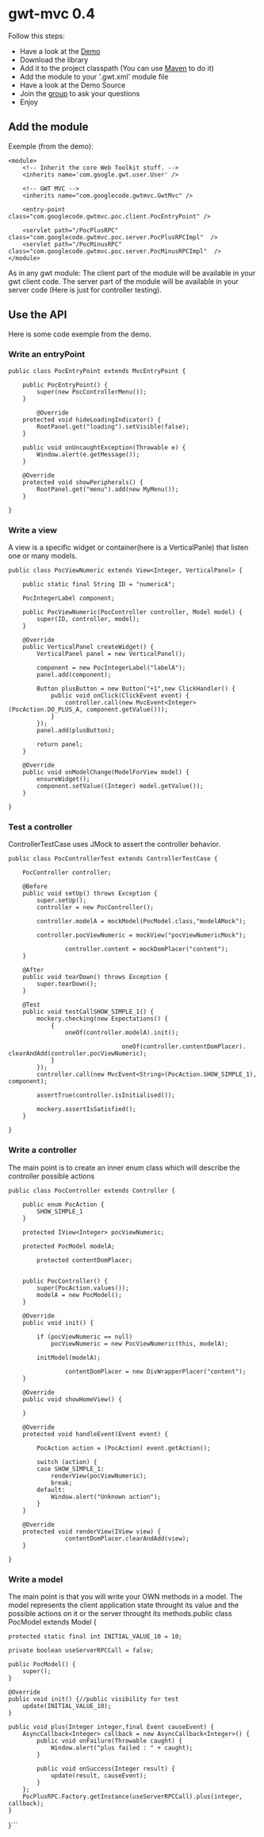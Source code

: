 # gwt-mvc 0.4 #

Follow this steps:
  * Have a look at the [Demo](http://gwt-mvc.googlecode.com/svn/trunk/gwt-mvc-poc/demo/0.2/com.googlecode.gwtmvc.poc.GwtMvcPoc/GwtMvcPoc.html)
  * Download the library
  * Add it to the project classpath (You can use [Maven](http://code.google.com/p/gwt-mvc/wiki/Maven) to do it)
  * Add the module to your '.gwt.xml' module file
  * Have a look at the Demo Source
  * Join the [group](http://groups.google.com/group/gwt-mvc) to ask your questions
  * Enjoy

## Add the module ##

Exemple (from the demo):
```
<module>
	<!-- Inherit the core Web Toolkit stuff. -->
	<inherits name='com.google.gwt.user.User' />

	<!-- GWT MVC -->
	<inherits name="com.googlecode.gwtmvc.GwtMvc" />

	<entry-point class="com.googlecode.gwtmvc.poc.client.PocEntryPoint" />

	<servlet path="/PocPlusRPC" class="com.googlecode.gwtmvc.poc.server.PocPlusRPCImpl"  />
	<servlet path="/PocMinusRPC" class="com.googlecode.gwtmvc.poc.server.PocMinusRPCImpl"  />
</module>
```

As in any gwt module:
The client part of the module will be available in your gwt client code.
The server part of the module will be available in your server code (Here is just for controller testing).

## Use the API ##
Here is some code exemple from the demo.

### Write an entryPoint ###
```
public class PocEntryPoint extends MvcEntryPoint {

	public PocEntryPoint() {
		super(new PocControllerMenu());
	}

        @Override
	protected void hideLoadingIndicator() {
		RootPanel.get("loading").setVisible(false);
	}

	public void onUncaughtException(Throwable e) {
		Window.alert(e.getMessage());
	}
	
	@Override
	protected void showPeripherals() {
		RootPanel.get("menu").add(new MyMenu());
	}
	
}
```

### Write a view ###
A view is a specific widget or container(here is a VerticalPanle) that listen one or many models.
```
public class PocViewNumeric extends View<Integer, VerticalPanel> {

	public static final String ID = "numericA";

	PocIntegerLabel component;

	public PocViewNumeric(PocController controller, Model model) {
		super(ID, controller, model);
	}

	@Override
	public VerticalPanel createWidget() {
		VerticalPanel panel = new VerticalPanel();
		
		component = new PocIntegerLabel("labelA");
		panel.add(component);

		Button plusButton = new Button("+1",new ClickHandler() {
			public void onClick(ClickEvent event) {
				controller.call(new MvcEvent<Integer>(PocAction.DO_PLUS_A, component.getValue()));
			}
		});
		panel.add(plusButton);

		return panel;
	}

	@Override
	public void onModelChange(ModelForView model) {
		ensureWidget();
		component.setValue((Integer) model.getValue());
	}

}
```

### Test a controller ###
ControllerTestCase uses JMock to assert the controller behavior.
```
public class PocControllerTest extends ControllerTestCase {

	PocController controller;

	@Before
	public void setUp() throws Exception {
		super.setUp();
		controller = new PocController();

		controller.modelA = mockModel(PocModel.class,"modelAMock");

		controller.pocViewNumeric = mockView("pocViewNumericMock");

                controller.content = mockDomPlacer("content");
	}

	@After
	public void tearDown() throws Exception {
		super.tearDown();
	}

	@Test
	public void testCallSHOW_SIMPLE_1() {
		mockery.checking(new Expectations() {
			{
				oneOf(controller.modelA).init();

                                oneOf(controller.contentDomPlacer). clearAndAdd(controller.pocViewNumeric);
			}
		});
		controller.call(new MvcEvent<String>(PocAction.SHOW_SIMPLE_1), component);

		assertTrue(controller.isInitialised());

		mockery.assertIsSatisfied();
	}

}

```

### Write a controller ###
The main point is to create an inner enum class which will describe the controller possible actions
```
public class PocController extends Controller {

	public enum PocAction {
		SHOW_SIMPLE_1
	}

	protected IView<Integer> pocViewNumeric;
	
	protected PocModel modelA;

        protected contentDomPlacer;


	public PocController() {
		super(PocAction.values());
		modelA = new PocModel();
	}

	@Override
	public void init() {
		
		if (pocViewNumeric == null)
			pocViewNumeric = new PocViewNumeric(this, modelA);
		
		initModel(modelA);

                contentDomPlacer = new DivWrapperPlacer("content");
	}

	@Override
	public void showHomeView() {
		
	}

	@Override
	protected void handleEvent(Event event) {

		PocAction action = (PocAction) event.getAction();

		switch (action) {
		case SHOW_SIMPLE_1:
			renderView(pocViewNumeric);
			break;
		default:
			Window.alert("Unknown action");
		}
	}

	@Override
	protected void renderView(IView view) {
                contentDomPlacer.clearAndAdd(view);
	}

}
```


### Write a model ###
The main point is that you will write your OWN methods in a model.
The model represents the client application state throught its value and the possible actions on it or the server throught its methods.public class PocModel extends Model<Integer> {

	protected static final int INITIAL_VALUE_10 = 10;

	private boolean useServerRPCCall = false;
	
	public PocModel() {
		super();
	}

	@Override
	public void init() {//public visibility for test
		update(INITIAL_VALUE_10);
	}
	
	public void plus(Integer integer,final Event causeEvent) {
		AsyncCallback<Integer> callback = new AsyncCallback<Integer>() {
			public void onFailure(Throwable caught) {
				Window.alert("plus failed : " + caught);
			}

			public void onSuccess(Integer result) {
				update(result, causeEvent);
			}
		};
		PocPlusRPC.Factory.getInstance(useServerRPCCall).plus(integer, callback);
	}

}```